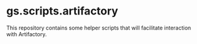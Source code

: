 # gs.scripts.artifactory
This repository contains some helper scripts that will facilitate interaction with Artifactory.
